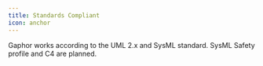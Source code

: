 ```yaml
---
title: Standards Compliant
icon: anchor
---
```


Gaphor works according to the UML 2.x and SysML standard. SysML Safety profile and C4 are planned.